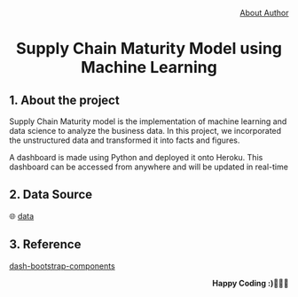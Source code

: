 <div align="center">
  <p align="right"><a href="https://github.com/yesdeepakmittal/">About Author</a></p>
  <h1>Supply Chain Maturity Model using Machine Learning</h1>
</div>

<div>
  <h2>1. About the project</h2>
  <p>Supply Chain Maturity model is the implementation of machine learning and data science to analyze the business data. In this project, we incorporated the unstructured data and transformed it into facts and figures. </p>
  <p>A dashboard is made using Python and deployed it onto Heroku. This dashboard can be accessed from anywhere and will be updated in real-time</p>
</div>

<div>
  <h2>2. Data Source</h2>
  <p>🌐 <a href="">data</a></p>
</div>

<div>
  <h2>3. Reference</h2>
  <p><a href="https://dash-bootstrap-components.opensource.faculty.ai/docs/components/navbar/">dash-bootstrap-components</a></p>
<div>
  <p align="right"><b>Happy Coding :)🖤🖤🖤</b></p>
</div>

